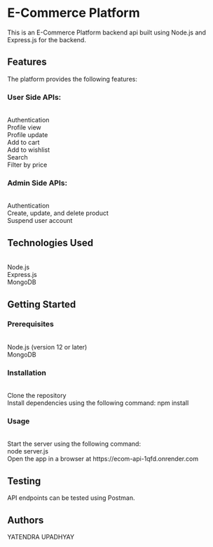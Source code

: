 <h1>E-Commerce Platform</h1>
This is an E-Commerce Platform backend api built using Node.js and Express.js for the backend.

<h2>Features</h2>
The platform provides the following features:

<h3>User Side APIs:</h3>
<br>Authentication
<br>Profile view
<br>Profile update
<br>Add to cart
<br>Add to wishlist
<br>Search
<br>Filter by price
<h3>Admin Side APIs:</h3>
<br>Authentication
<br>Create, update, and delete product
<br>Suspend user account
<h2>Technologies Used</h2>
<br>Node.js
<br>Express.js
<br>MongoDB
<h2>Getting Started</h2>
<h3>Prerequisites</h3>
<br>Node.js (version 12 or later)
<br>MongoDB
<h3>Installation</h3>
<br>Clone the repository
<br>Install dependencies using the following command:
npm install
<h3>Usage</h3>
<br>Start the server using the following command:
<br>node server.js
<br>Open the app in a browser at https://ecom-api-1qfd.onrender.com

<h2>Testing</h2>
API endpoints can be tested using Postman.

<h2>Authors</h2>
YATENDRA UPADHYAY

